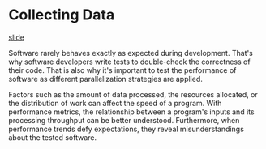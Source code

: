 # Collecting Data
[slide](./collecting_intro.md)

Software rarely behaves exactly as expected during development. That's why software developers write tests to double-check the correctness of their code.
That is also why it's important to test the performance of software as different parallelization strategies are applied.

Factors such as the amount of data processed, the resources allocated, or the distribution of work can affect the speed of a program.
With performance metrics, the relationship between a program's inputs and its processing throughput can be better understood.
Furthermore, when performance trends defy expectations, they reveal misunderstandings about the tested software.
